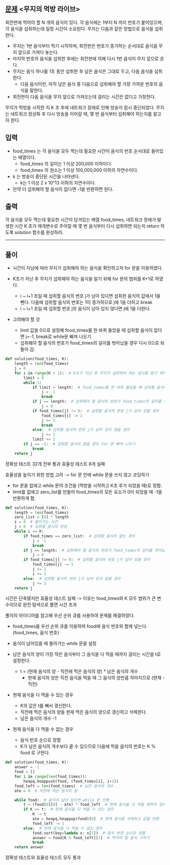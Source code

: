 ## [문제](https://programmers.co.kr/learn/courses/30/lessons/42891) <무지의 먹방 라이브>

회전판에 먹어야 할 N 개의 음식이 있다.
각 음식에는 1부터 N 까지 번호가 붙어있으며, 각 음식을 섭취하는데 일정 시간이 소요된다.
무지는 다음과 같은 방법으로 음식을 섭취한다.

+ 무지는 1번 음식부터 먹기 시작하며, 회전판은 번호가 증가하는 순서대로 음식을 무지 앞으로 가져다 놓는다.
+ 마지막 번호의 음식을 섭취한 후에는 회전판에 의해 다시 1번 음식이 무지 앞으로 온다.
+ 무지는 음식 하나를 1초 동안 섭취한 후 남은 음식은 그대로 두고, 다음 음식을 섭취한다.
  + 다음 음식이란, 아직 남은 음식 중 다음으로 섭취해야 할 가장 가까운 번호의 음식을 말한다.
+ 회전판이 다음 음식을 무지 앞으로 가져오는데 걸리는 시간은 없다고 가정한다.

무지가 먹방을 시작한 지 K 초 후에 네트워크 장애로 인해 방송이 잠시 중단되었다.
무지는 네트워크 정상화 후 다시 방송을 이어갈 때, 몇 번 음식부터 섭취해야 하는지를 알고자 한다.


## 입력

+ food_times 는 각 음식을 모두 먹는데 필요한 시간이 음식의 번호 순서대로 들어있는 배열이다.
  + food_times 의 길이는 1 이상 200,000 이하이다.
  + food_times 의 원소는 1 이상 100,000,000 이하의 자연수이다.
+ k 는 방송이 중단된 시간을 나타낸다.
  + k는 1 이상 2 x 10^13 이하의 자연수이다.
+ 만약 더 섭취해야 할 음식이 없다면 -1을 반환하면 된다.


## 출력

각 음식을 모두 먹는데 필요한 시간이 담겨있는 배열 food_times, 네트워크 장애가 발생한 시간 K 초가 매개변수로 주어질 때 몇 번 음식부터 다시 섭취하면 되는지 return 하도록 solution 함수를 완성하라.

-----

## 풀이

+ 시간이 지남에 따라 무지가 섭취해야 하는 음식을 확인하고자 for 문을 이용하였다.
+ K초가 지난 후 무지가 섭취해야 하는 음식을 알기 위해 for 문의 범위를 K+1로 하였다.

  + i ~ i+1 초일 때 섭취할 음식의 번호 j가 남아 있다면 섭취한 음식의 값에서 1을 뺀다.
    다음에 섭취할 음식의 번호는 1이 증가하므로 j에 1을 더하고 break
  + i ~ i+1 초일 때 섭취할 번호 j의 음식이 남아 있지 않다면 j에 1을 더한다.

+ 고려해야 할 것
  + limit 값을 0으로 설정해 food_times를 한 바퀴 돌았을 때 섭취할 음식이 없다면 j=-1, break로 while문 빠져 나오기
  + 섭취해야 할 음식의 번호가 food_times의 길이를 벗어났을 경우 다시 0으로 되돌아 감.


```python
def solution(food_times, K):
    length = len(food_times)
    j = 0
    for i in range(K + 1):  # K초가 지난 후 무지가 섭취해야 하는 음식을 알기 위해 for 문의 범위를 K+1
        limit = 0
        while 1:
            if limit > length:  # food_times를 한 바퀴 돌았을 때 섭취할 음식이 없을 경우
                j = -1
                break
            if j == length:  # 섭취해야 할 음식의 번호가 food_times의 길이를 벗어났을 경우
                j = 0
            if food_times[j] != 0:  # 섭취할 음식의 번호 j가 남아 있을 경우
                food_times[j] -= 1
                j += 1
                break
            else:  # 섭취할 음식의 번호 j가 남아 있지 않을 경우
                j += 1
            limit += 1
        if j == -1:  # 섭취할 음식이 없을 경우 for 문 빠져 나오기
            break
    return j
```

정확성 테스트 32개 전부 통과
효율성 테스트 8개 실패

효율성을 높이기 위한 방법 고려 -> for 문 안에 while 문을 쓰지 않고 코딩하기

+ for 문을 없애고 while 문의 조건을 (먹방을 시작하고 K초 후가 되었을 때)로 정함.
+ limit를 없애고 zero_list를 만들어 food_times의 모든 요소가 0이 되었을 때 -1을 반환하게 함.

```python
def solution(food_times, K):
    length = len(food_times)
    zero_list = [0] * length
    i = 0  # 흘러가는 시간
    j = 0  # 섭취할 음식의 번호
    while i <= K:
        if food_times == zero_list:  # 섭취할 음식이 없는 경우
            j = -1
            break
        if j == length:  # 섭취해야 할 음식의 번호가 food_times의 길이를 벗어났을 경우
            j = 0
        if food_times[j] != 0:  # 섭취할 음식의 번호 j가 남아 있을 경우
            food_times[j] -= 1
            j += 1
            i += 1 
        else:  # 섭취할 음식의 번호 j가 남아 있지 않을 경우
            j += 1
    return j
```

시간은 단축됐지만 효율성 테스트 실패 -> 이유는 food_times와 K 모두 범위가 큰 변수이므로 완전 탐색으로 풀면 시간 초과

풀이의 아이디어를 참고해 우선 순위 큐를 사용하여 문제를 해결하였다.

+ food_times를 우선 순위 큐를 이용하여 food에 음식 번호와 함께 넣는다. (food_times, 음식 번호)
+ 음식이 남아있을 때 돌아가는 while 문을 설정
+ 남은 음식의 양이 가장 작은 음식부터 그 음식을 다 먹을 때까지 걸리는 시간을 t로 설정한다.
  + t = (현재 음식의 양 - 직전에 먹은 음식의 양) * 남은 음식의 개수
    + 현재 음식의 양은 직전 음식을 먹을 때 그 음식의 양만큼 작아지므로 (현재 - 직전)

+ 현재 음식을 다 먹을 수 있는 경우
  + K의 값은 t를 빼서 갱신한다.
  + 직전에 먹은 음식의 양을 현재 먹은 음식의 양으로 갱신하고 삭제한다.
  + 남은 음식의 개수 -1
+ 현재 음식을 다 먹을 수 없는 경우
  + 음식 번호 순으로 정렬
  + K가 남은 음식의 개수보다 클 수 있으므로 다음에 먹을 음식의 번호는 K % food 로 구한다.

```python
def solution(food_times, K):
    answer = -1
    food = []
    for i in range(len(food_times)):
        heapq.heappush(food, (food_times[i], i+1))
    food_left = len(food_times)  # 남은 음식의 개수
    ate = 0  # 직전에 먹은 음식의 양

    while food:  # 음식이 남아 있으면 while 문 진행
        t = (food[0][0] - ate) * food_left  # 현재 음식을 다 먹을 때까지 걸리는 시간
        if K >= t:  # 현재 음식을 다 먹을 수 있는 경우
            K -= t
            ate = heapq.heappop(food)[0]  # 현재 음식을 삭제하고 값을 반환
            food_left -= 1
        else:  # 현재 음식을 다 먹을 수 없는 경우
            food.sort(key=lambda x: x[1])  # 음식 번호 순으로 정렬
            answer = food[K % food_left][1]  # 먹어야 할 음식 구하기
            break
    return answer
```

정확성 테스트와 효율성 테스트 모두 통과

